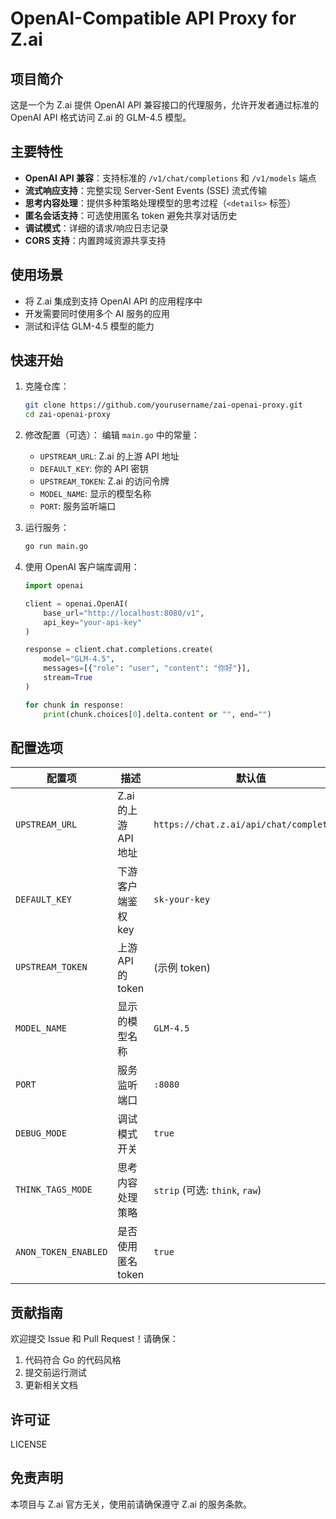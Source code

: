 # OpenAI-Compatible API Proxy for Z.ai

## 项目简介

这是一个为 Z.ai 提供 OpenAI API 兼容接口的代理服务，允许开发者通过标准的 OpenAI API 格式访问 Z.ai 的 GLM-4.5 模型。

## 主要特性

- **OpenAI API 兼容**：支持标准的 `/v1/chat/completions` 和 `/v1/models` 端点
- **流式响应支持**：完整实现 Server-Sent Events (SSE) 流式传输
- **思考内容处理**：提供多种策略处理模型的思考过程（`<details>` 标签）
- **匿名会话支持**：可选使用匿名 token 避免共享对话历史
- **调试模式**：详细的请求/响应日志记录
- **CORS 支持**：内置跨域资源共享支持

## 使用场景

- 将 Z.ai 集成到支持 OpenAI API 的应用程序中
- 开发需要同时使用多个 AI 服务的应用
- 测试和评估 GLM-4.5 模型的能力

## 快速开始

1. 克隆仓库：
   ```bash
   git clone https://github.com/yourusername/zai-openai-proxy.git
   cd zai-openai-proxy
   ```

2. 修改配置（可选）：
   编辑 `main.go` 中的常量：
   - `UPSTREAM_URL`: Z.ai 的上游 API 地址
   - `DEFAULT_KEY`: 你的 API 密钥
   - `UPSTREAM_TOKEN`: Z.ai 的访问令牌
   - `MODEL_NAME`: 显示的模型名称
   - `PORT`: 服务监听端口

3. 运行服务：
   ```bash
   go run main.go
   ```

4. 使用 OpenAI 客户端库调用：
   ```python
   import openai

   client = openai.OpenAI(
       base_url="http://localhost:8080/v1",
       api_key="your-api-key"
   )

   response = client.chat.completions.create(
       model="GLM-4.5",
       messages=[{"role": "user", "content": "你好"}],
       stream=True
   )

   for chunk in response:
       print(chunk.choices[0].delta.content or "", end="")
   ```

## 配置选项

| 配置项 | 描述 | 默认值 |
|--------|------|--------|
| `UPSTREAM_URL` | Z.ai 的上游 API 地址 | `https://chat.z.ai/api/chat/completions` |
| `DEFAULT_KEY` | 下游客户端鉴权 key | `sk-your-key` |
| `UPSTREAM_TOKEN` | 上游 API 的 token | (示例 token) |
| `MODEL_NAME` | 显示的模型名称 | `GLM-4.5` |
| `PORT` | 服务监听端口 | `:8080` |
| `DEBUG_MODE` | 调试模式开关 | `true` |
| `THINK_TAGS_MODE` | 思考内容处理策略 | `strip` (可选: `think`, `raw`) |
| `ANON_TOKEN_ENABLED` | 是否使用匿名 token | `true` |

## 贡献指南

欢迎提交 Issue 和 Pull Request！请确保：
1. 代码符合 Go 的代码风格
2. 提交前运行测试
3. 更新相关文档

## 许可证

LICENSE

## 免责声明

本项目与 Z.ai 官方无关，使用前请确保遵守 Z.ai 的服务条款。
